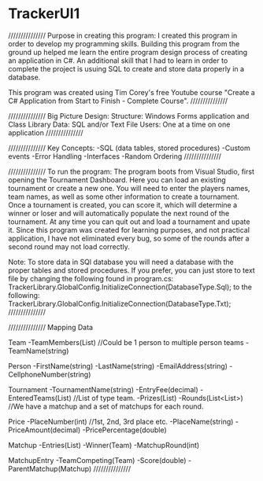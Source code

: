 # TrackerUI1

///////////////
Purpose in creating this program:
I created this program in order to develop my programming skills. Building this program from the ground up helped me learn the entire program design process
of creating an application in C#. An additional skill that I had to learn in order to complete the project is usuing SQL to create and store data properly in
a database. 

This program was created using Tim Corey's free Youtube course "Create a C# Application from Start to Finish - Complete Course".
///////////////

///////////////
Big Picture Design:
Structure: Windows Forms application and Class Library
Data: SQL and/or Text File
Users: One at a time on one application
///////////////

///////////////
Key Concepts:
-SQL (data tables, stored procedures)
-Custom events
-Error Handling
-Interfaces
-Random Ordering
///////////////

///////////////
To run the program: 
The program boots from Visual Studio, first opening the Tournament Dashboard. Here you can load an existing tournament or create a new one. You will need to
enter the players names, team names, as well as some other information to create a tournament. Once a tournament is created, you can score it, which will 
determine a winner or loser and will automatically populate the next round of the tournament. At any time you can quit out and load a tournament and upate it. 
Since this program was created for learning purposes, and not practical application, I have not eliminated every bug, so some of the rounds after a second round
may not load correctly. 

Note: To store data in SQl database you will need a database with the proper tables and stored procedures. If you prefer, you can just store to text file by
changing the following found in program.cs: 
TrackerLibrary.GlobalConfig.InitializeConnection(DatabaseType.Sql); 
to the following: 
TrackerLibrary.GlobalConfig.InitializeConnection(DatabaseType.Txt);
///////////////

///////////////
Mapping Data

Team
-TeamMembers(List<Person>)
	//Could be 1 person to multiple person teams
-TeamName(string)

Person
-FirstName(string)
-LastName(string)
-EmailAddress(string)
-CellphoneNumber(string)

Tournament
-TournamentName(string)
-EntryFee(decimal)
-EnteredTeams(List<Team>)
	//List of type team. 
-Prizes(List<Prize>)
-Rounds(List<List<Matchup>>)
	//We have a matchup and a set of matchups for each round. 

Price
-PlaceNumber(int)
	//1st, 2nd, 3rd place etc. 
-PlaceName(string)
-PriceAmount(decimal)
-PricePercentage(double)

Matchup
-Entries(List<MatchupEntry>)
-Winner(Team)
-MatchupRound(int)

MatchupEntry
-TeamCompeting(Team)
-Score(double)
-ParentMatchup(Matchup)
///////////////
